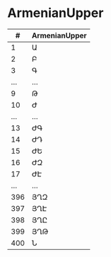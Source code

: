 # ArmenianUpper

| #   | ArmenianUpper |
|-----|---------------|
| 1   | Ա             |
| 2   | Բ             |
| 3   | Գ             |
| …   | …             |
| 9   | Թ             |
| 10  | Ժ             |
| …   | …             |
| 13  | ԺԳ            |
| 14  | ԺԴ            |
| 15  | ԺԵ            |
| 16  | ԺԶ            |
| 17  | ԺԷ            |
| …   | …             |
| 396 | ՅՂԶ           |
| 397 | ՅՂԷ           |
| 398 | ՅՂԸ           |
| 399 | ՅՂԹ           |
| 400 | Ն             |
